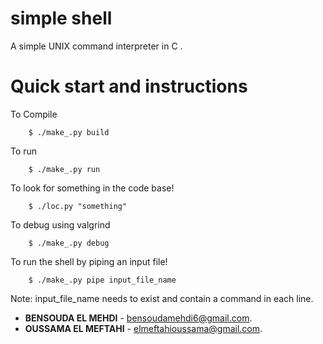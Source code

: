 # simple shell
A simple UNIX command interpreter in C .
# Quick start and instructions

To Compile

``` console
    $ ./make_.py build
```
To run

``` console
    $ ./make_.py run
```

To look for something in the code base!

``` console
    $ ./loc.py "something"
```
To debug using valgrind
``` console
    $ ./make_.py debug
```

To run the shell by piping an input file!
``` console
    $ ./make_.py pipe input_file_name
```
Note: input_file_name needs to exist and contain a command in each line.
* **BENSOUDA EL MEHDI** - [bensoudamehdi6@gmail.com](https://github.com/ElMehdi02).
* **OUSSAMA EL MEFTAHI** - [elmeftahioussama@gmail.com](https://github.com/osmmf).
